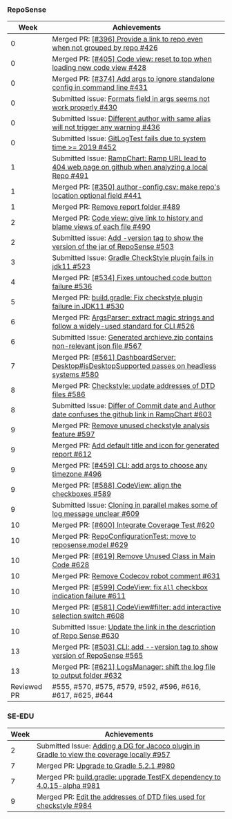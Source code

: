 ### RepoSense
Week | Achievements
---- | ------------
0 | Merged PR: [[#396] Provide a link to repo even when not grouped by repo #426](https://github.com/reposense/RepoSense/pull/426)
0 | Merged PR: [[#405] Code view: reset to top when loading new code view #428](https://github.com/reposense/RepoSense/pull/428)
0 | Merged PR: [[#374] Add args to ignore standalone config in command line #431](https://github.com/reposense/RepoSense/pull/431)
0 | Submitted issue: [Formats field in args seems not work properly #430](https://github.com/reposense/RepoSense/issues/430)
0 | Submitted Issue: [Different author with same alias will not trigger any warning #436](https://github.com/reposense/RepoSense/issues/436)
0 | Submitted Issue: [GitLogTest fails due to system time >= 2019 #452](https://github.com/reposense/RepoSense/issues/452)
1 | Submitted Issue: [RampChart: Ramp URL lead to 404 web page on github when analyzing a local Repo #491](https://github.com/reposense/RepoSense/issues/491)
1 | Merged PR: [[#350] author-config.csv: make repo's location optional field #441](https://github.com/reposense/RepoSense/pull/441)
1 | Merged PR: [Remove report folder #489](https://github.com/reposense/RepoSense/pull/489)
2 | Merged PR: [Code view: give link to history and blame views of each file #490](https://github.com/reposense/RepoSense/pull/490)
2 | Submitted issue: [Add -version tag to show the version of the jar of RepoSense #503](https://github.com/reposense/RepoSense/issues/503)
3 | Submitted Issue: [Gradle CheckStyle plugin fails in jdk11 #523](https://github.com/reposense/RepoSense/issues/523)
4 | Merged PR: [[#534] Fixes untouched code button failure #536](https://github.com/reposense/RepoSense/pull/536)
5 | Merged PR: [build.gradle: Fix checkstyle plugin failure in JDK11 #530](https://github.com/reposense/RepoSense/pull/530)
6 | Merged PR: [ArgsParser: extract magic strings and follow a widely-used standard for CLI #526](https://github.com/reposense/RepoSense/pull/526)
6 | Submitted Issue: [Generated archieve.zip contains non-relevant json file #567](https://github.com/reposense/RepoSense/issues/567)
7 | Merged PR: [[#561] DashboardServer: Desktop#isDesktopSupported passes on headless systems #580](https://github.com/reposense/RepoSense/pull/580)
8 | Merged PR: [Checkstyle: update addresses of DTD files #586](https://github.com/reposense/RepoSense/pull/586)
8 | Submitted Issue: [Differ of Commit date and Author date confuses the github link in RampChart #603](https://github.com/reposense/RepoSense/issues/603)
9 | Merged PR: [Remove unused checkstyle analysis feature #597](https://github.com/reposense/RepoSense/pull/597)
9 | Merged PR: [Add default title and icon for generated report #612](https://github.com/reposense/RepoSense/pull/612)
9 | Merged PR: [[#459] CLI: add args to choose any timezone #496](https://github.com/reposense/RepoSense/pull/496)
9 | Merged PR: [[#588] CodeView: align the checkboxes #589](https://github.com/reposense/RepoSense/pull/589)
9 | Submitted Issue: [Cloning in parallel makes some of log message unclear #609](https://github.com/reposense/RepoSense/issues/609)
10 | Merged PR: [[#600] Integrate Coverage Test #620](https://github.com/reposense/RepoSense/pull/620)
10 | Merged PR: [RepoConfigurationTest: move to reposense.model #629](https://github.com/reposense/RepoSense/pull/629)
10 | Merged PR: [[#619] Remove Unused Class in Main Code #628](https://github.com/reposense/RepoSense/pull/628)
10 | Merged PR: [Remove Codecov robot comment #631](https://github.com/reposense/RepoSense/pull/631)
10 | Merged PR: [[#599] CodeView: fix `All` checkbox indication failure #611](https://github.com/reposense/RepoSense/pull/611)
10 | Merged PR: [[#581] CodeView#filter: add interactive selection switch #608](https://github.com/reposense/RepoSense/pull/608)
10 | Submitted Issue: [Update the link in the description of Repo Sense #630](https://github.com/reposense/RepoSense/issues/630)
13 | Merged PR: [[#503] CLI: add --version tag to show version of RepoSense #565](https://github.com/reposense/RepoSense/pull/565)
13 | Merged PR: [[#621] LogsManager: shift the log file to output folder #632](https://github.com/reposense/RepoSense/pull/632)
Reviewed PR | #555, #570, #575, #579, #592, #596, #616, #617, #625, #644

### SE-EDU
Week | Achievements
---- | ------------
2 | Submitted Issue: [Adding a DG for Jacoco plugin in Gradle to view the coverage locally #957](https://github.com/se-edu/addressbook-level4/issues/957)
7 | Merged PR: [Upgrade to Gradle 5.2.1 #980](https://github.com/se-edu/addressbook-level4/pull/980)
7 | Merged PR: [build.gradle: upgrade TestFX dependency to 4.0.15-alpha #981](https://github.com/se-edu/addressbook-level4/pull/981)
9 | Merged PR: [Edit the addresses of DTD files used for checkstyle #984](https://github.com/se-edu/addressbook-level4/pull/984)

